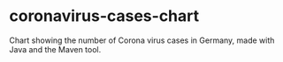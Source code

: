 # coronavirus-cases-chart
Chart showing the number of Corona virus cases in Germany, made with Java and the Maven tool.

